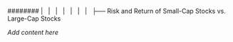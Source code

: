 ######## |   |   |   |   |   |   |   ├── Risk and Return of Small-Cap Stocks vs. Large-Cap Stocks

*Add content here*